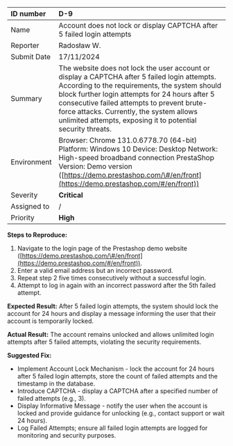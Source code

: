 

| ID number | D-9 |
| :---- | :---- |
| Name | Account does not lock or display CAPTCHA after 5 failed login attempts |
| Reporter | Radosław W. |
| Submit Date | 17/11/2024 |
| Summary |  The website does not lock the user account or display a CAPTCHA after 5 failed login attempts. According to the requirements, the system should block further login attempts for 24 hours after 5 consecutive failed attempts to prevent brute-force attacks. Currently, the system allows unlimited attempts, exposing it to potential security threats. |
| Environment | Browser: Chrome 131.0.6778.70 (64-bit) Platform: Windows 10 Device: Desktop Network: High-speed broadband connection PrestaShop Version: Demo version ([https://demo.prestashop.com/\#/en/front](https://demo.prestashop.com/#/en/front))  |
| Severity | **Critical** |
| Assigned to | / |
| Priority | **High** |

**Steps to Reproduce:**

1. Navigate to the login page of the Prestashop demo website ([https://demo.prestashop.com/\#/en/front](https://demo.prestashop.com/#/en/front)).   
2. Enter a valid email address but an incorrect password.  
3. Repeat step 2 five times consecutively without a successful login.  
4. Attempt to log in again with an incorrect password after the 5th failed attempt.

   

**Expected Result:** After 5 failed login attempts, the system should lock the account for 24 hours and display a message informing the user that their account is temporarily locked.

**Actual Result:** The account remains unlocked and allows unlimited login attempts after 5 failed attempts, violating the security requirements.

**Suggested Fix:** 

* Implement Account Lock Mechanism \- lock the account for 24 hours after 5 failed login attempts, store the count of failed attempts and the timestamp in the database.  
* Introduce CAPTCHA \- display a CAPTCHA after a specified number of failed attempts (e.g., 3).  
* Display Informative Message \- notify the user when the account is locked and provide guidance for unlocking (e.g., contact support or wait 24 hours).  
* Log Failed Attempts; ensure all failed login attempts are logged for monitoring and security purposes.
